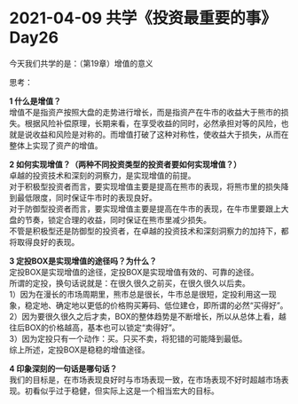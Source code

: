 # 2021-04-09 共学《投资最重要的事》 Day26
今天我们共学的是：（第19章）增值的意义

思考：

**1 什么是增值？**  
增值不是指资产按照大盘的走势进行增长，而是指资产在牛市的收益大于熊市的损失。根据风险补偿原理，长期来看，在享受收益的同时，必然承担对等的风险，也就是说收益和风险是对称的。而增值打破了这种对称性，使收益大于损失，从而在整体上实现了资产的增值。

**2 如何实现增值？（两种不同投资类型的投资者要如何实现增值？）**  
卓越的投资技术和深刻的洞察力，是实现增值的前提。  
对于积极型投资者而言，要实现增值主要是提高在熊市的表现，将熊市里的损失降到最低限度，同时保证牛市时的表现良好。  
对于防御型投资者而言，要实现增值主要是提高在牛市的表现，在牛市里要跟上大盘的节奏，锁定合理的收益，同时保证在熊市里减少损失。  
不管是积极型还是防御型的投资者，在卓越的投资技术和深刻洞察力的加持下，都将取得良好的表现。  

**3 定投BOX是实现增值的途径吗？为什么？**  
定投BOX是实现增值的途径，定投BOX是实现增值有效的、可靠的途径。  
所谓的定投，换句话说就是：在很久很久之前买，在很久很久以后卖。  
1）因为在漫长的市场周期里，熊市总是很长，牛市总是很短，定投利用这一现象，稳定地、确定地以更低的价格购买筹码、低位建仓，即所谓的必然“买得好”。  
2）因为要很久很久之后才卖，BOX的整体趋势是不断增长，所以从总体上看，越往后BOX的价格越高，基本也可以锁定“卖得好”。  
3）因为定投只有一个动作：买。只买不卖，将犯错的可能降到最低。  
综上所述，定投BOX是稳稳的增值途径。

**4 印象深刻的一句话是哪句话？**  
我们的目标是，在市场表现良好时与市场表现一致，在市场表现不好时超越市场表现。初看似乎过于稳健，但实际上这是一个相当宏大的目标。

